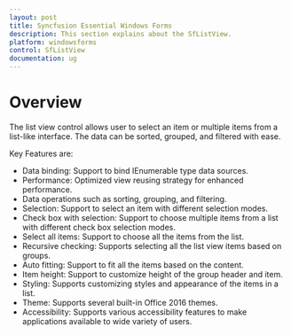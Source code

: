 ```yaml
---
layout: post
title: Syncfusion Essential Windows Forms
description: This section explains about the SfListView.
platform: windowsforms
control: SfListView
documentation: ug
---
```


# Overview

The list view control allows user to select an item or multiple items from a list-like interface. The data can be sorted, grouped, and filtered with ease.

Key Features are:

*	Data binding: Support to bind IEnumerable type data sources.
*	Performance: Optimized view reusing strategy for enhanced performance.
*	Data operations such as sorting, grouping, and filtering.
*	Selection: Support to select an item with different selection modes.
*	Check box with selection: Support to choose multiple items from a list with different check box selection modes.
*	Select all items: Support to choose all the items from the list.
*	Recursive checking: Supports selecting all the list view items based on groups.
*	Auto fitting: Support to fit all the items based on the content.
*	Item height: Support to customize height of the group header and item.
*	Styling: Supports customizing styles and appearance of the items in a list.
*	Theme: Supports several built-in Office 2016 themes.
*	Accessibility:  Supports various accessibility features to make applications available to wide variety of users.


